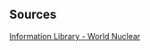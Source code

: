## Sources

[Information Library - World Nuclear](https://www.world-nuclear.org/information-library.aspx)

